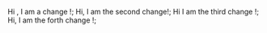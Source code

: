 Hi , I am a change !;
Hi, I am the second change!;
Hi I am the third change !;
Hi, I am the forth change !;
